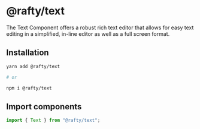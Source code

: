 # @rafty/text

The Text Component offers a robust rich text editor that allows for easy text editing in a simplified, in-line editor as well as a full screen format.

## Installation

```sh
yarn add @rafty/text

# or

npm i @rafty/text
```

## Import components

```jsx
import { Text } from "@rafty/text";
```
